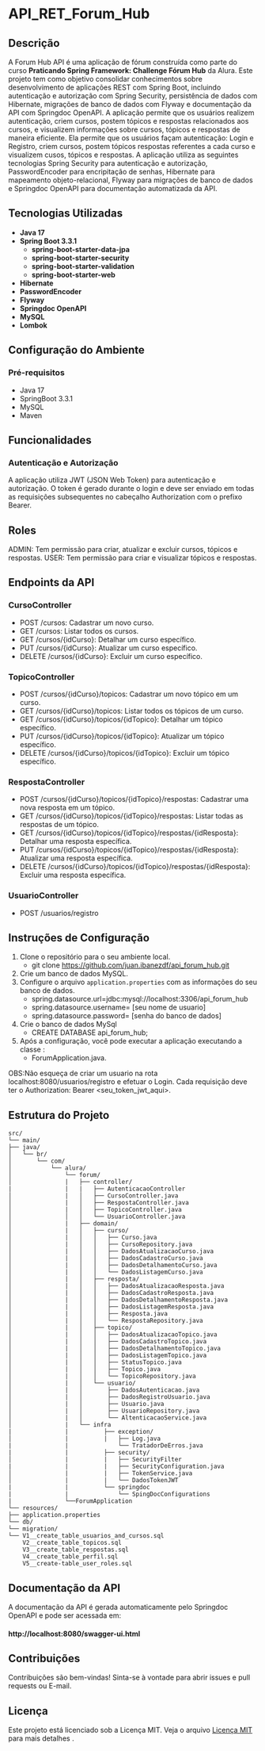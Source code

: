 # API_RET_Forum_Hub
## Descrição

A Forum Hub API é uma aplicação de fórum construída como parte do curso **Praticando Spring Framework: Challenge Fórum Hub** da Alura. Este projeto tem como objetivo consolidar conhecimentos sobre desenvolvimento de aplicações REST com Spring Boot, incluindo autenticação e autorização com Spring Security, persistência de dados com Hibernate, migrações de banco de dados com Flyway e documentação da API com Springdoc OpenAPI. A aplicação permite que os usuários realizem autenticação, criem cursos, postem tópicos e respostas relacionados aos cursos, e visualizem informações sobre cursos, tópicos e respostas de maneira eficiente.
Ela permite que os usuários façam autenticação: Login e Registro, criem cursos, postem tópicos respostas referentes a cada curso e visualizem cusos, tópicos e respostas. A aplicação utiliza as seguintes tecnologias Spring Security para autenticação e autorização, PasswordEncoder para encripitação de senhas, Hibernate para mapeamento objeto-relacional, Flyway para migrações de banco de dados e Springdoc OpenAPI para documentação automatizada da API.

## Tecnologias Utilizadas

- **Java 17**
- **Spring Boot 3.3.1**
    - **spring-boot-starter-data-jpa**
    - **spring-boot-starter-security**
    - **spring-boot-starter-validation**
    - **spring-boot-starter-web**
- **Hibernate**
- **PasswordEncoder**
- **Flyway**
- **Springdoc OpenAPI**
- **MySQL**
- **Lombok**

## Configuração do Ambiente
### Pré-requisitos

- Java 17
- SpringBoot 3.3.1
- MySQL
- Maven

## Funcionalidades
### Autenticação e Autorização
A aplicação utiliza JWT (JSON Web Token) para autenticação e autorização. O token é gerado durante o login e deve ser enviado em todas as requisições subsequentes no cabeçalho Authorization com o prefixo Bearer.

## Roles
ADMIN: Tem permissão para criar, atualizar e excluir cursos, tópicos e respostas.
USER: Tem permissão para criar e visualizar tópicos e respostas.

## Endpoints da API
### CursoController
- POST /cursos: Cadastrar um novo curso.
- GET /cursos: Listar todos os cursos.
- GET /cursos/{idCurso}: Detalhar um curso específico.
- PUT /cursos/{idCurso}: Atualizar um curso específico.
- DELETE /cursos/{idCurso}: Excluir um curso específico.
 
### TopicoController
- POST /cursos/{idCurso}/topicos: Cadastrar um novo tópico em um curso.
- GET /cursos/{idCurso}/topicos: Listar todos os tópicos de um curso.
- GET /cursos/{idCurso}/topicos/{idTopico}: Detalhar um tópico específico.
- PUT /cursos/{idCurso}/topicos/{idTopico}: Atualizar um tópico específico.
- DELETE /cursos/{idCurso}/topicos/{idTopico}: Excluir um tópico específico.

### RespostaController
- POST /cursos/{idCurso}/topicos/{idTopico}/respostas: Cadastrar uma nova resposta em um tópico.
- GET /cursos/{idCurso}/topicos/{idTopico}/respostas: Listar todas as respostas de um tópico.
- GET /cursos/{idCurso}/topicos/{idTopico}/respostas/{idResposta}: Detalhar uma resposta específica.
- PUT /cursos/{idCurso}/topicos/{idTopico}/respostas/{idResposta}: Atualizar uma resposta específica.
- DELETE /cursos/{idCurso}/topicos/{idTopico}/respostas/{idResposta}: Excluir uma resposta específica.

### UsuarioController
- POST /usuarios/registro

## Instruções de Configuração

1. Clone o repositório para o seu ambiente local.
   - git clone https://github.com/juan.ibanezdf/api_forum_hub.git
2. Crie um banco de dados MySQL.   
3. Configure o arquivo `application.properties` com as informações do seu banco de dados.
    - spring.datasource.url=jdbc:mysql://localhost:3306/api_forum_hub
    - spring.datasource.username= [seu nome de usuario]
    - spring.datasource.password= [senha do banco de dados]
4. Crie o banco de dados MySql
    - CREATE DATABASE api_forum_hub;
5. Após a configuração, você pode executar a aplicação executando a classe :
   - ForumApplication.java.      
 
OBS:Não esqueça de criar um usuario na rota localhost:8080/usuarios/registro e efetuar o Login. Cada requisição deve ter o Authorization: Bearer <seu_token_jwt_aqui>.

## Estrutura do Projeto
```
src/
└── main/
├── java/
│   └── br/
│       └── com/
│           └── alura/
│               └── forum/
│               |   ├── controller/
|               |   |   ├── AutenticacaoController
│               |   │   ├── CursoController.java
│               |   │   ├── RespostaController.java
│               |   │   ├── TopicoController.java
│               │   │   └── UsuarioController.java
│               |   ├── domain/
│               |   │   ├── curso/
│               |   │   │   ├── Curso.java
│               |   │   │   ├── CursoRepository.java
│               |   │   │   ├── DadosAtualizacaoCurso.java
│               |   │   │   ├── DadosCadastroCurso.java
│               |   │   │   ├── DadosDetalhamentoCurso.java
│               |   │   │   └── DadosListagemCurso.java
│               |   │   ├── resposta/
│               |   │   │   ├── DadosAtualizacaoResposta.java
│               |   │   │   ├── DadosCadastroResposta.java
│               |   │   │   ├── DadosDetalhamentoResposta.java
│               |   │   │   ├── DadosListagemResposta.java
│               |   │   │   ├── Resposta.java
│               |   │   │   └── RespostaRepository.java
│               |   │   ├── topico/
│               |   │   │   ├── DadosAtualizacaoTopico.java
│               |   │   │   ├── DadosCadastroTopico.java
│               |   │   │   ├── DadosDetalhamentoTopico.java
│               |   │   │   ├── DadosListagemTopico.java
│               |   │   │   ├── StatusTopico.java
│               |   │   │   ├── Topico.java
│               |   │   │   └── TopicoRepository.java
│               |   │   └── usuario/
│               |   │       ├── DadosAutenticacao.java
│               |   │       ├── DadosRegistroUsuario.java
│               |   │       ├── Usuario.java
│               |   │       ├── UsuarioRepository.java
│               |   │       └── AltenticacaoService.java
│               |   └── infra
|               |          ├── exception/
│               |          |   ├── Log.java
|               |              └── TratadorDeErros.java
|               |          ├── security/
│               |          |   ├── SecurityFilter
|               |          |   ├── SecurityConfiguration.java
│               |          |   ├── TokenService.java
│               |          |   └── DadosTokenJWT
|               |          └── springdoc
|               |              └── SpingDocConfigurations   
|               └──ForumApplication
└── resources/
├── application.properties
└── db/
└── migration/
└── V1__create_table_usuarios_and_cursos.sql
    V2__create_table_topicos.sql
    V3__create_table_respostas.sql
    V4__create_table_perfil.sql
    V5__create-table_user_roles.sql

```

## Documentação da API
A documentação da API é gerada automaticamente pelo Springdoc OpenAPI e pode ser acessada em:
#### http://localhost:8080/swagger-ui.html

## Contribuições
Contribuições são bem-vindas! Sinta-se à vontade para abrir issues e pull requests ou E-mail.

## Licença
Este projeto está licenciado sob a Licença MIT. Veja o arquivo [Licença MIT](LICENSE) para mais detalhes .


